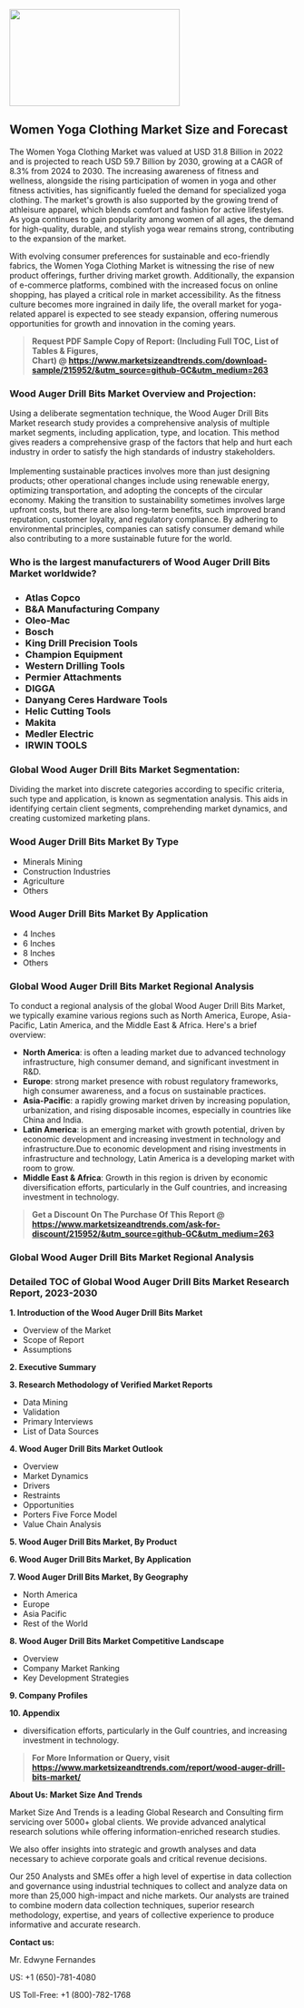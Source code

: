 <p><img class="alignnone size-medium wp-image-20088" src="https://ffe5etoiles.com/wp-content/uploads/2024/12/MST1-300x171.png" alt="" width="300" height="171" /></p><h2>Women Yoga Clothing Market Size and Forecast</h2><p>The Women Yoga Clothing Market was valued at USD 31.8 Billion in 2022 and is projected to reach USD 59.7 Billion by 2030, growing at a CAGR of 8.3% from 2024 to 2030. The increasing awareness of fitness and wellness, alongside the rising participation of women in yoga and other fitness activities, has significantly fueled the demand for specialized yoga clothing. The market's growth is also supported by the growing trend of athleisure apparel, which blends comfort and fashion for active lifestyles. As yoga continues to gain popularity among women of all ages, the demand for high-quality, durable, and stylish yoga wear remains strong, contributing to the expansion of the market.</p><p>With evolving consumer preferences for sustainable and eco-friendly fabrics, the Women Yoga Clothing Market is witnessing the rise of new product offerings, further driving market growth. Additionally, the expansion of e-commerce platforms, combined with the increased focus on online shopping, has played a critical role in market accessibility. As the fitness culture becomes more ingrained in daily life, the overall market for yoga-related apparel is expected to see steady expansion, offering numerous opportunities for growth and innovation in the coming years.</p></p><blockquote id="" class=""><strong>Request PDF Sample Copy of Report: (Including Full TOC, List of Tables &amp; Figures, Chart)&nbsp;@&nbsp;<strong><a href="https://www.marketsizeandtrends.com/download-sample/215952/&utm_source=github-GC&utm_medium=263" target="_blank">https://www.marketsizeandtrends.com/download-sample/215952/&utm_source=github-GC&utm_medium=263</a></strong></strong></blockquote><h3 id="" class="">Wood Auger Drill Bits Market&nbsp;Overview and Projection:</h3><p id="" class="">Using a deliberate segmentation technique, the Wood Auger Drill Bits Market research study provides a comprehensive analysis of multiple market segments, including application, type, and location. This method gives readers a comprehensive grasp of the factors that help and hurt each industry in order to satisfy the high standards of industry stakeholders. <br /> <br />Implementing sustainable practices involves more than just designing products; other operational changes include using renewable energy, optimizing transportation, and adopting the concepts of the circular economy. Making the transition to sustainability sometimes involves large upfront costs, but there are also long-term benefits, such improved brand reputation, customer loyalty, and regulatory compliance. By adhering to environmental principles, companies can satisfy consumer demand while also contributing to a more sustainable future for the world.</p><h3 id="" class="">Who is the largest manufacturers of&nbsp;Wood Auger Drill Bits Market worldwide?</h3><h3 class=""><p><ul><li>Atlas Copco </li><li> B&A Manufacturing Company </li><li> Oleo-Mac </li><li> Bosch </li><li> King Drill Precision Tools </li><li> Champion Equipment </li><li> Western Drilling Tools </li><li> Permier Attachments </li><li> DIGGA </li><li> Danyang Ceres Hardware Tools </li><li> Helic Cutting Tools </li><li> Makita </li><li> Medler Electric </li><li> IRWIN TOOLS</li></ul></p></h3><h3 id="" class="">Global&nbsp;Wood Auger Drill Bits Market Segmentation:</h3><p id="" class="">Dividing the market into discrete categories according to specific criteria, such type and application, is known as segmentation analysis. This aids in identifying certain client segments, comprehending market dynamics, and creating customized marketing plans.</p><h3 id="" class="">Wood Auger Drill Bits Market&nbsp;By Type</h3><p><p><ul><li>Minerals Mining</li><li> Construction Industries</li><li> Agriculture</li><li> Others</p></li></ul></p></p><h3 id="" class="">Wood Auger Drill Bits Market&nbsp;By Application</h3><p class=""><p><ul><li>4 Inches</li><li> 6 Inches</li><li> 8 Inches</li><li> Others</li></ul></p></p><h3 id="" class="">Global Wood Auger Drill Bits Market Regional Analysis</h3><p id="" class="">To conduct a regional analysis of the global Wood Auger Drill Bits Market, we typically examine various regions such as North America, Europe, Asia-Pacific, Latin America, and the Middle East &amp; Africa. Here's a brief overview:</p><ul><li><strong>North America</strong>: is often a leading market due to advanced technology infrastructure, high consumer demand, and significant investment in R&amp;D.</li><li><strong>Europe</strong>: strong market presence with robust regulatory frameworks, high consumer awareness, and a focus on sustainable practices.</li><li><strong>Asia-Pacific</strong>: a rapidly growing market driven by increasing population, urbanization, and rising disposable incomes, especially in countries like China and India.</li><li><strong>Latin America</strong>: is an emerging market with growth potential, driven by economic development and increasing investment in technology and infrastructure.Due to economic development and rising investments in infrastructure and technology, Latin America is a developing market with room to grow.</li><li><strong>Middle East &amp; Africa</strong>: Growth in this region is driven by economic diversification efforts, particularly in the Gulf countries, and increasing investment in technology.</li></ul><blockquote id="" class=""><strong>Get a Discount On The Purchase Of This Report @ <strong><a href="https://www.marketsizeandtrends.com/ask-for-discount/215952/&utm_source=github-GC&utm_medium=263" target="_blank">https://www.marketsizeandtrends.com/ask-for-discount/215952/&utm_source=github-GC&utm_medium=263</a></strong></strong></blockquote><h3 id="" class="">Global Wood Auger Drill Bits Market Regional Analysis</h3><h3 id="" class="">Detailed TOC of Global Wood Auger Drill Bits Market Research Report, 2023-2030</h3><p id="" class=""><strong>1. Introduction of the Wood Auger Drill Bits Market</strong></p><ul><li>Overview of the Market</li><li>Scope of Report</li><li>Assumptions</li></ul><p id="" class=""><strong>2. Executive Summary</strong></p><p id="" class=""><strong>3. Research Methodology of Verified Market Reports</strong></p><ul><li>Data Mining</li><li>Validation</li><li>Primary Interviews</li><li>List of Data Sources</li></ul><p id="" class=""><strong>4. Wood Auger Drill Bits Market Outlook</strong></p><ul><li>Overview</li><li>Market Dynamics</li><li>Drivers</li><li>Restraints</li><li>Opportunities</li><li>Porters Five Force Model</li><li>Value Chain Analysis</li></ul><p id="" class=""><strong>5. Wood Auger Drill Bits Market, By Product</strong></p><p id="" class=""><strong>6. Wood Auger Drill Bits Market, By Application</strong></p><p id="" class=""><strong>7. Wood Auger Drill Bits Market, By Geography</strong></p><ul><li>North America</li><li>Europe</li><li>Asia Pacific</li><li>Rest of the World</li></ul><p id="" class=""><strong>8. Wood Auger Drill Bits Market Competitive Landscape</strong></p><ul><li>Overview</li><li>Company Market Ranking</li><li>Key Development Strategies</li></ul><p id="" class=""><strong>9. Company Profiles</strong></p><p id="" class=""><strong>10. Appendix</strong></p><ul><li>diversification efforts, particularly in the Gulf countries, and increasing investment in technology.</li></ul><blockquote id="" class=""><strong>For More Information or Query, visit <strong><strong><a href="https://www.marketsizeandtrends.com/report/wood-auger-drill-bits-market/" target="_blank">https://www.marketsizeandtrends.com/report/wood-auger-drill-bits-market/</a></strong></strong></strong></blockquote><p id="" class=""><strong>About Us: Market Size And Trends</strong></p><p id="" class="">Market Size And Trends is a leading Global Research and Consulting firm servicing over 5000+ global clients. We provide advanced analytical research solutions while offering information-enriched research studies.</p><p id="" class="">We also offer insights into strategic and growth analyses and data necessary to achieve corporate goals and critical revenue decisions.</p><p id="" class="">Our 250 Analysts and SMEs offer a high level of expertise in data collection and governance using industrial techniques to collect and analyze data on more than 25,000 high-impact and niche markets. Our analysts are trained to combine modern data collection techniques, superior research methodology, expertise, and years of collective experience to produce informative and accurate research.</p><p id="" class=""><strong>Contact us:</strong></p><p id="" class="">Mr. Edwyne Fernandes</p><p id="" class="">US: +1 (650)-781-4080</p><p id="" class="">US Toll-Free: +1 (800)-782-1768</p>
